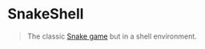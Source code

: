 # SnakeShell

> The classic [Snake game](<https://en.wikipedia.org/wiki/Snake_(video_game_genre)>) but in a shell environment.
